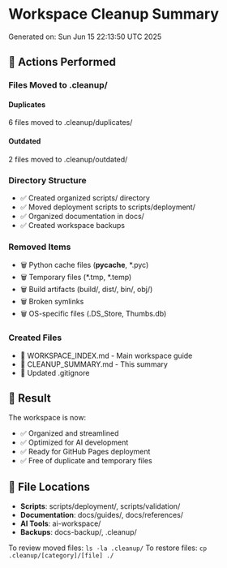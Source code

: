# Workspace Cleanup Summary

Generated on: Sun Jun 15 22:13:50 UTC 2025

## 🧹 Actions Performed

### Files Moved to .cleanup/

#### Duplicates
6 files moved to .cleanup/duplicates/

#### Outdated  
2 files moved to .cleanup/outdated/

### Directory Structure

- ✅ Created organized scripts/ directory
- ✅ Moved deployment scripts to scripts/deployment/
- ✅ Organized documentation in docs/
- ✅ Created workspace backups

### Removed Items

- 🗑️ Python cache files (__pycache__, *.pyc)
- 🗑️ Temporary files (*.tmp, *.temp)
- 🗑️ Build artifacts (build/, dist/, bin/, obj/)
- 🗑️ Broken symlinks
- 🗑️ OS-specific files (.DS_Store, Thumbs.db)

### Created Files

- 📄 WORKSPACE_INDEX.md - Main workspace guide
- 📄 CLEANUP_SUMMARY.md - This summary
- 📄 Updated .gitignore

## 🎯 Result

The workspace is now:
- ✅ Organized and streamlined
- ✅ Optimized for AI development
- ✅ Ready for GitHub Pages deployment
- ✅ Free of duplicate and temporary files

## 📁 File Locations

- **Scripts**: scripts/deployment/, scripts/validation/
- **Documentation**: docs/guides/, docs/references/
- **AI Tools**: ai-workspace/
- **Backups**: docs-backup/, .cleanup/

To review moved files: `ls -la .cleanup/`
To restore files: `cp .cleanup/[category]/[file] ./`
